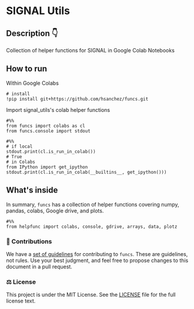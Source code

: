 # SIGNAL Utils

## Description 👇

Collection of helper functions for SIGNAL in Google Colab Notebooks

## How to run

Within Google Colabs

```shell
# install
!pip install git+https://github.com/hsanchez/funcs.git
```

Import signal_utils's colab helper functions

```shell
#%%
from funcs import colabs as cl
from funcs.console import stdout

#%%
# if local
stdout.print(cl.is_run_in_colab())
# True
# in Colabs
from IPython import get_ipython
stdout.print(cl.is_run_in_colab(__builtins__, get_ipython()))
```

## What's inside

In summary, `funcs` has a collection of helper functions
covering numpy, pandas, colabs, Google drive, and plots.

```shell
#%%
from helpfunc import colabs, console, gdrive, arrays, data, plotz
```

### 🤝 Contributions

We have a [set of guidelines](CONTRIBUTING.md) for contributing to `funcs`.  These are guidelines, not rules. Use your best judgment, and feel free
to propose  changes to this document in a pull request.

### ⚖️ License

This project is under the MIT License. See the [LICENSE](https://github.com/hsanchez/funcs/blob/main/LICENSE) file for the full license text.
